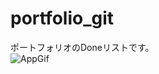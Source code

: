 # portfolio_git
ポートフォリオのDoneリストです。<br>
![AppGif](https://user-images.githubusercontent.com/78245675/110229096-4d880780-7f4a-11eb-80e1-1c63d561c501.gif)

